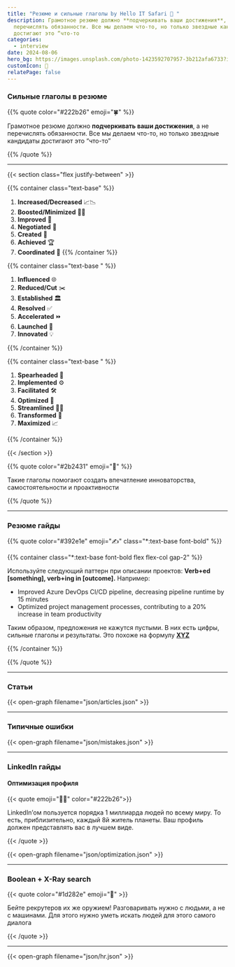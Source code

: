 ```yaml
---
title: "Резюме и сильные глаголы by Hello IT Safari 🦖 "
description: Грамотное резюме должно **подчеркивать ваши достижения**, а не
  перечислять обязанности. Все мы делаем что-то, но только звездные кандидаты
  достигают это “что-то
categories:
  - interview
date: 2024-08-06
hero_bg: https://images.unsplash.com/photo-1423592707957-3b212afa6733?ixlib=rb-4.0.3&q=85&fm=jpg&crop=entropy&cs=srgb&w=4800
customIcon: 💼
relatePage: false
---
```


### Сильные глаголы в резюме

{{% quote color="#222b26" emoji="🍀" %}}

Грамотное резюме должно **подчеркивать ваши достижения**, а не перечислять обязанности. Все мы делаем что-то, но только звездные кандидаты достигают это “что-то”

{{% /quote %}}

---

{{< section class="flex justify-between" >}}

{{% container class="text-base" %}}

1. **Increased/Decreased** 📈📉
2. **Boosted/Minimized** 🚀🔽
3. **Improved** 🌟
4. **Negotiated** 🤝
5. **Created** 🎨
6. **Achieved** 🏆
7. **Coordinated** 📅
   {{% /container %}}

{{% container class="text-base " %}}

1. **Influenced** 🌐
1. **Reduced/Cut** ✂️
1. **Established** 🏛️
1. **Resolved** ✅
1. **Accelerated** ⏩
1. **Launched** 🚀
1. **Innovated** 💡

{{% /container %}}

{{% container class="text-base " %}}

1. **Spearheaded** 🏹
1. **Implemented** ⚙️
1. **Facilitated** 🛠️
1. **Optimized** 🔧
1. **Streamlined** 🏃‍♂️
1. **Transformed** 🔄
1. **Maximized** 📈

{{% /container %}}

{{< /section >}}

{{% quote color="#2b2431" emoji="🔮" %}}

Такие глаголы помогают создать впечатление инноваторства, самостоятельности и проактивности

{{% /quote  %}}

---

### Резюме гайды

{{% quote color="#392e1e" emoji="✍️" class="*:text-base font-bold" %}}

{{% container class="*:text-base font-bold flex flex-col gap-2" %}}

Используйте следующий паттерн при описании проектов: **Verb+ed [something], verb+ing in [outcome].** Например:

- Improved Azure DevOps CI/CD pipeline, decreasing pipeline runtime by 15 minutes
- Optimized project management processes, contributing to a 20% increase in team productivity

Таким образом, предложения не кажутся пустыми. В них есть цифры, сильные глаголы и результаты. Это похоже на формулу [**XYZ**](https://www.inc.com/bill-murphy-jr/google-recruiters-say-these-5-resume-tips-including-x-y-z-formula-will-improve-your-odds-of-getting-hired-at-google.html)

{{% /container %}}

{{% /quote  %}}

---

### Статьи

{{< open-graph filename="json/articles.json" >}}

---

### Типичные ошибки

{{< open-graph filename="json/mistakes.json" >}}

---

### LinkedIn гайды

#### Оптимизация профиля

{{< quote emoji="🏄‍♂️" color="#222b26">}}

LinkedIn’ом пользуется порядка 1 миллиарда людей по всему миру. То есть, приблизительно, каждый 8й житель планеты. Ваш профиль должен представлять вас в лучшем виде.

{{< /quote >}}

{{< open-graph filename="json/optimization.json" >}}

---

### Boolean + X-Ray search

{{< quote color="#1d282e" emoji="🤖" >}}

Бейте рекрутеров их же оружием! Разговаривать нужно с людьми, а не с машинами. Для этого нужно уметь искать людей для этого самого диалога

{{< /quote >}}

---

{{< open-graph filename="json/hr.json" >}}
